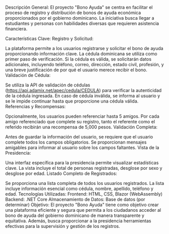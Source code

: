 Descripción General:
El proyecto "Bono Ayuda" se centra en facilitar el proceso de registro y distribución de bonos de ayuda económica proporcionados por el gobierno dominicano. La iniciativa busca llegar a estudiantes y personas con habilidades diversas que requieren asistencia financiera.

Características Clave:
Registro y Solicitud:

La plataforma permite a los usuarios registrarse y solicitar el bono de ayuda proporcionando información clave.
La cédula dominicana se utiliza como primer paso de verificación.
Si la cédula es válida, se solicitarán datos adicionales, incluyendo teléfono, correo, dirección, estado civil, profesión, y una breve justificación de por qué el usuario merece recibir el bono.
Validación de Cédula:

Se utiliza la API de validación de cédulas (https://api.adamix.net/apec/cedula/CEDULA) para verificar la autenticidad de la cédula ingresada.
En caso de cédula inválida, se informa al usuario y se le impide continuar hasta que proporcione una cédula válida.
Referencias y Recompensas:

Opcionalmente, los usuarios pueden referenciar hasta 5 amigos.
Por cada amigo referenciado que complete su registro, tanto el referente como el referido recibirán una recompensa de 5,000 pesos.
Validación Completa:

Antes de guardar la información del usuario, se requiere que el usuario complete todos los campos obligatorios.
Se proporcionan mensajes amigables para informar al usuario sobre los campos faltantes.
Vista de la Presidencia:

Una interfaz específica para la presidencia permite visualizar estadísticas clave.
La vista incluye el total de personas registradas, desglose por sexo y desglose por edad.
Listado Completo de Registrados:

Se proporciona una lista completa de todos los usuarios registrados.
La lista incluye información esencial como cédula, nombre, apellido, teléfono y edad.
Tecnologías Utilizadas:
Frontend: HTML, CSS, Blazor (WebAssembly)
Backend: .NET Core
Almacenamiento de Datos: Base de datos (por determinar)
Objetivo:
El proyecto "Bono Ayuda" tiene como objetivo crear una plataforma eficiente y segura que permita a los ciudadanos acceder al bono de ayuda del gobierno dominicano de manera transparente y equitativa. Además, busca proporcionar a la presidencia herramientas efectivas para la supervisión y gestión de los registros.






